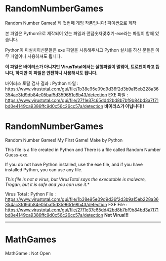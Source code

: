 # RandomNumberGames
Random Number Games! 제 첫번째 게임 작품입니다! 파이썬으로 제작

본 파일은 Python으로 제작되어 있는 파일과
랜덤숫자맞추기-exe라는 파일이 함께 있습니다.

Python이 미설치이신분들은 exe 파일을 사용해주시고 Python 설치를 하신 분들은 아무 파일이나 사용하셔도 됩니다.

**이 파일은 바이러스가 아니지만 VirusTotal에서는 실행파일이 멀웨어, 트로젠이라고 뜹니다, 하지만 이 파일은 안전하니 사용해셔도 됩니다.**

바이러스 토탈 검사 결과 : 
Python 파일 : https://www.virustotal.com/gui/file/1b38e95e09d9d36f2d3b9a15eb228a36354ac3fd9db84e05baf5d359651e8b43/detection
EXE 파일 : https://www.virustotal.com/gui/file/27f1e37c65dd42bd8b7bf9b84bd3a7f71bd0e4149ca9386ffc9d0c56c26cc57a/detection **바이러스가 아닙니다!!**

# RandomNumberGames
Random Number Games! My First Game! Make by Python

This file is a file created in Python and
There is a file called Random Number Guess-exe.

If you do not have Python installed, use the exe file, and if you have installed Python, you can use any file.

*This file is not a virus, but VirusTotal says the executable is malware, Trogan, but it is safe and you can use it.**

Virus Total : 
Python File : https://www.virustotal.com/gui/file/1b38e95e09d9d36f2d3b9a15eb228a36354ac3fd9db84e05baf5d359651e8b43/detection
EXE File : https://www.virustotal.com/gui/file/27f1e37c65dd42bd8b7bf9b84bd3a7f71bd0e4149ca9386ffc9d0c56c26cc57a/detection **Not Virus!!!**

-------------------------------------------------------------------------------------------------------------------------------------------------------------------

# MathGames
MathGame : Not Open
